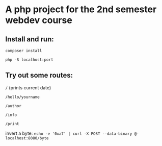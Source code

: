 # A php project for the 2nd semester webdev course

## Install and run:
`composer install`

`php -S localhost:port`

## Try out some routes:
`/` (prints current date)

`/hello/yourname`

`/author`

`/info`

`/print`

invert a byte: `echo -e '0xa7' | curl -X POST --data-binary @- localhost:8080/byte`



